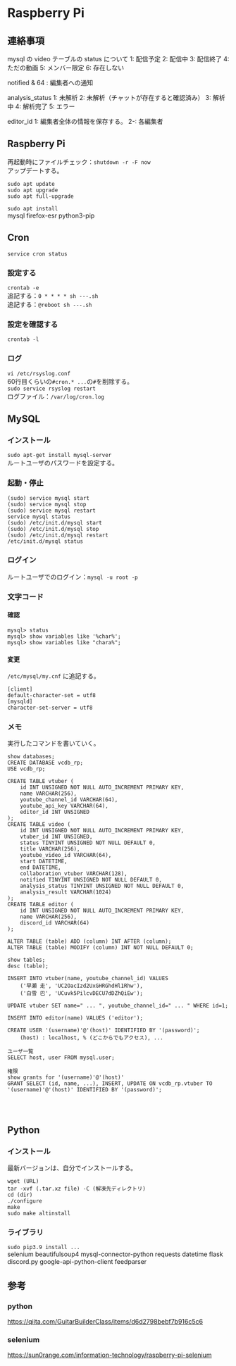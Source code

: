 # Raspberry Pi


## 連絡事項
mysql の video テーブルの status について
1: 配信予定
2: 配信中
3: 配信終了
4: ただの動画
5: メンバー限定
6: 存在しない

notified & 64 : 編集者への通知

analysis_status
1: 未解析
2: 未解析（チャットが存在すると確認済み）
3: 解析中
4: 解析完了
5: エラー

editor_id
1: 編集者全体の情報を保存する。
2-: 各編集者


## Raspberry Pi
再起動時にファイルチェック：`shutdown -r -F now`<br>
アップデートする。
```
sudo apt update
sudo apt upgrade
sudo apt full-upgrade
```
`sudo apt install`<br>
mysql
firefox-esr
python3-pip


## Cron
`service cron status`<br>
### 設定する
`crontab -e`<br>
追記する：`0 * * * * sh ---.sh`<br>
追記する：`@reboot sh ---.sh`<br>
### 設定を確認する
`crontab -l`<br>
### ログ
`vi /etc/rsyslog.conf`<br>
60行目くらいの`#cron.* ...`の`#`を削除する。<br>
`sudo service rsyslog restart`<br>
ログファイル：`/var/log/cron.log`<br>

## MySQL

### インストール
`sudo apt-get install mysql-server`<br>
ルートユーザのパスワードを設定する。

### 起動・停止
`(sudo) service mysql start`<br>
`(sudo) service mysql stop`<br>
`(sudo) service mysql restart`<br>
`service mysql status`<br>
`(sudo) /etc/init.d/mysql start`<br>
`(sudo) /etc/init.d/mysql stop`<br>
`(sudo) /etc/init.d/mysql restart`<br>
`/etc/init.d/mysql status`<br>

### ログイン
ルートユーザでのログイン：`mysql -u root -p`

### 文字コード

#### 確認
`mysql> status`<br>
`mysql> show variables like '%char%';`<br>
`mysql> show variables like "chara%";`<br>

#### 変更
`/etc/mysql/my.cnf` に追記する。
```
[client]
default-character-set = utf8
[mysqld]
character-set-server = utf8
```

### メモ
実行したコマンドを書いていく。
```
show databases;
CREATE DATABASE vcdb_rp;
USE vcdb_rp;

CREATE TABLE vtuber (
    id INT UNSIGNED NOT NULL AUTO_INCREMENT PRIMARY KEY,
    name VARCHAR(256),
    youtube_channel_id VARCHAR(64),
    youtube_api_key VARCHAR(64),
    editor_id INT UNSIGNED
);
CREATE TABLE video (
    id INT UNSIGNED NOT NULL AUTO_INCREMENT PRIMARY KEY,
    vtuber_id INT UNSIGNED,
    status TINYINT UNSIGNED NOT NULL DEFAULT 0,
    title VARCHAR(256),
    youtube_video_id VARCHAR(64),
    start DATETIME,
    end DATETIME,
    collaboration_vtuber VARCHAR(128),
    notified TINYINT UNSIGNED NOT NULL DEFAULT 0,
    analysis_status TINYINT UNSIGNED NOT NULL DEFAULT 0,
    analysis_result VARCHAR(1024)
);
CREATE TABLE editor (
    id INT UNSIGNED NOT NULL AUTO_INCREMENT PRIMARY KEY,
    name VARCHAR(256),
    discord_id VARCHAR(64)
);

ALTER TABLE (table) ADD (column) INT AFTER (column);
ALTER TABLE (table) MODIFY (column) INT NOT NULL DEFAULT 0;

show tables;
desc (table);

INSERT INTO vtuber(name, youtube_channel_id) VALUES
    ('早瀬 走', 'UC2OacIzd2UxGHRGhdHl1Rhw'),
    ('白雪 巴', 'UCuvk5PilcvDECU7dDZhQiEw');

UPDATE vtuber SET name=" ... ", youtube_channel_id=" ... " WHERE id=1;

INSERT INTO editor(name) VALUES ('editor');

CREATE USER '(username)'@'(host)' IDENTIFIED BY '(password)';
    (host) : localhost, % (どこからでもアクセス), ...

ユーザ一覧
SELECT host, user FROM mysql.user;

権限
show grants for '(username)'@'(host)'
GRANT SELECT (id, name, ...), INSERT, UPDATE ON vcdb_rp.vtuber TO '(username)'@'(host)' IDENTIFIED BY '(password)';




```


## Python

### インストール
最新バージョンは、自分でインストールする。
```
wget (URL)
tar -xvf (.tar.xz file) -C (解凍先ディレクトリ)
cd (dir)
./configure
make
sudo make altinstall
```

### ライブラリ
`sudo pip3.9 install ...`<br>
selenium
beautifulsoup4
mysql-connector-python
requests
datetime
flask
discord.py
google-api-python-client
feedparser

## 参考

### python
https://qiita.com/GuitarBuilderClass/items/d6d2798bebf7b916c5c6

### selenium
https://sun0range.com/information-technology/raspberry-pi-selenium


